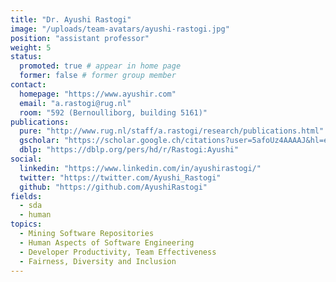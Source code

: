 ```yaml
---
title: "Dr. Ayushi Rastogi"
image: "/uploads/team-avatars/ayushi-rastogi.jpg"
position: "assistant professor"
weight: 5
status:
  promoted: true # appear in home page
  former: false # former group member
contact:
  homepage: "https://www.ayushir.com"
  email: "a.rastogi@rug.nl"
  room: "592 (Bernoulliborg, building 5161)"
publications:
  pure: "http://www.rug.nl/staff/a.rastogi/research/publications.html"
  gscholar: "https://scholar.google.ch/citations?user=5afoUz4AAAAJ&hl=en&oi=ao"
  dblp: "https://dblp.org/pers/hd/r/Rastogi:Ayushi"
social:
  linkedin: "https://www.linkedin.com/in/ayushirastogi/"
  twitter: "https://twitter.com/Ayushi_Rastogi"
  github: "https://github.com/AyushiRastogi"
fields:
  - sda
  - human
topics:
  - Mining Software Repositories
  - Human Aspects of Software Engineering
  - Developer Productivity, Team Effectiveness
  - Fairness, Diversity and Inclusion
---
```

